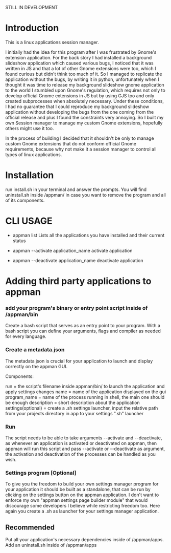 STILL IN DEVELOPMENT

# Introduction

This is a linux applications session manager.

I initially had the idea for this program after I was frustrated by Gnome's extension application. For the back story I had installed a background slideshow application which caused various bugs, I noticed that it was written in JS and that a lot of other Gnome extensions were too, which I found curious but didn't think too much of it. So I managed to replicate the application without the bugs, by writing it in python, unfortunately when I thought it was time to release my background slideshow gnome application to the world I stumbled upon Gnome's regulation, which requires not only to develop official Gnome extensions in JS but by using GJS too and only created subprocesses when absolutely necessary. Under these conditions, I had no guarantee that I could reproduce my background slideshow application without developing the bugs from the one coming from the official release and plus I found the constraints very annoying. So I built my own Session manager to manage my custom Gnome extensions, hopefully others might use it too.

In the process of building I decided that it shouldn't be only to manage custom Gnome extensions that do not conform official Gnome requirements, because why not make it a session manager to control all types of linux applications.

# Installation

run install.sh in your terminal and answer the prompts.
You will find uninstall.sh inside /appman/ in case you want to remove the program and all of its components.

# CLI USAGE

- appman list
Lists all the applications you have installed and their current status

- appman --activate application_name
activate application
- appman --deactivate application_name
deactivate application

# Adding third party applications to appman

### add your program's binary or entry point script inside of /appman/bin
Create a bash script that serves as an entry point to your program. With a bash script you can define your arguments, flags and compiler as needed for every language.

### Create a metadata.json
The metadata json is crucial for your application to launch and display correctly on the appman GUI.

Components:

run = the script's filename inside appman/bin/ to launch the application and apply settings changes
name = name of the application displayed on the gui
program_name = name of the process running in shell, the main one should be enough
description = short description about the application
settings(optional) = create a .sh settings launcher, input the relative path from your projects directory in app to your settings ".sh" launcher

### Run

The script needs to be able to take arguments --activate and --deactivate, as whenever an application is activated or deactivated on appman, then appman will run this script and pass --activate or --deactivate as argument, the activation and deactivation of the processes can be handled as you wish.

### Settings program [Optional]
To give you the freedom to build your own settings manager program for your application it should be built as a standalone, that can be run by clicking on the settings button on the appman application. I don't want to enforce my own "appman settings page builder module" that would discourage some developers I believe while restricting freedom too.
Here again you create a .sh as launcher for your settings manager application.
<!-- If you want to make it match the design of appman look at the "Design Guide" section in this README -->

## Recommended
Put all your application's necessary dependencies inside of /appman/apps.
Add an uninstall.sh inside of /appman/apps
